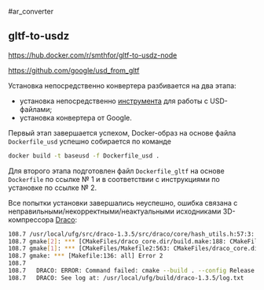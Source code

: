 #ar_converter

## gltf-to-usdz

https://hub.docker.com/r/smthfor/gltf-to-usdz-node

https://github.com/google/usd_from_gltf

Установка непосредственно конвертера разбивается на два этапа:
- установка непосредственно [инструмента](https://github.com/PixarAnimationStudios/USD) для работы с USD-файлами;
- установка конвертера от Google.

Первый этап завершается успехом, Docker-образ на основе файла `Dockerfile_usd` успешно собирается по команде
```bash
docker build -t baseusd -f Dockerfile_usd .
```

Для второго этапа подготовлен файл `Dockerfile_gltf` на основе `Dockerfile` по ссылке № 1 и в соответствии с инструкциями по установке по ссылке № 2.

Все попытки установки завершались неуспешно, ошибка связана с неправильными/некорректными/неактуальными исходниками 3D-компрессора [Draco](https://github.com/google/draco):
```bash
108.7 /usr/local/ufg/src/draco-1.3.5/src/draco/core/hash_utils.h:57:3: note: ‘size_t’ is defined in header ‘<cstddef>’; did you forget to ‘#include <cstddef>’?
108.7 gmake[2]: *** [CMakeFiles/draco_core.dir/build.make:188: CMakeFiles/draco_core.dir/src/draco/core/hash_utils.cc.o] Error 1
108.7 gmake[1]: *** [CMakeFiles/Makefile2:563: CMakeFiles/draco_core.dir/all] Error 2
108.7 gmake: *** [Makefile:136: all] Error 2
108.7 
108.7   DRACO: ERROR: Command failed: cmake --build . --config Release --target install --
108.7   DRACO: See log at: /usr/local/ufg/build/draco-1.3.5/log.txt
```
